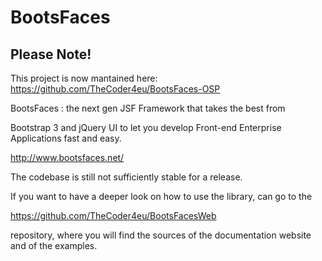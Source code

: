 BootsFaces
==========

Please Note!
------------
This project is now mantained here:
https://github.com/TheCoder4eu/BootsFaces-OSP


BootsFaces : the next gen JSF Framework that takes the best from

Bootstrap 3 and jQuery UI to let you develop Front-end Enterprise Applications fast and easy.

http://www.bootsfaces.net/

The codebase is still not sufficiently stable for a release.

If you want to have a deeper look on how to use the library, can go to the 

https://github.com/TheCoder4eu/BootsFacesWeb

repository, where you will find the sources of the documentation website and of the examples.


